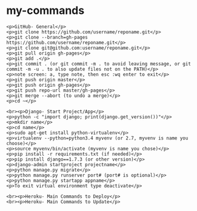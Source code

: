 # my-commands

    <p>GitHub- General</p>
    <p>git clone https://github.com/username/reponame.git</p>
    <p>git clone --branch=gh-pages https://github.com/username/reponame.git</p>
    <p>git clone git@github.com:username/reponame.git</p>
    <p>git pull origin gh-pages</p>
    <p>git add .</p>
    <p>git commit . (or git commit -m . to avoid leaving message, or git commit -m -u . to also update files not on the PATH)</p>
    <p>note screen: a, type note, then esc :wq enter to exit</p>
    <p>git push origin master</p>
    <p>git push origin gh-pages</p>
    <p>git push repo-url master/gh-pages</p>
    <p>git merge --abort (to undo a merge)</p>
    <p>cd ~</p>                                

    <br><p>Django- Start Project/App</p>
    <p>python -c "import django; print(django.get_version())"</p>
    <p>mkdir name</p>  
    <p>cd name</p> 
    <p>sudo apt-get install python-virtualenv</p>  
    <p>virtualenv --python=python3.4 myvenv (or 2.7, myvenv is name you choose)</p> 
    <p>source myvenv/bin/activate (myvenv is name you chose)</p>  
    <p>pip install -r requirements.txt (if needed)</p> 
    <p>pip install django==1.7.3 (or other version)</p>                                
    <p>django-admin startproject projectname</p>  
    <p>python manage.py migrate</p> 
    <p>python manage.py runserver port# (port# is optional)</p> 
    <p>python manage.py startapp appname</p> 
    <p>To exit virtual environment type deactivate</p>                                 

    <br><p>Heroku- Main Commands to Deploy</p>
    <br><p>Heroku- Main Commands to Update</p>
